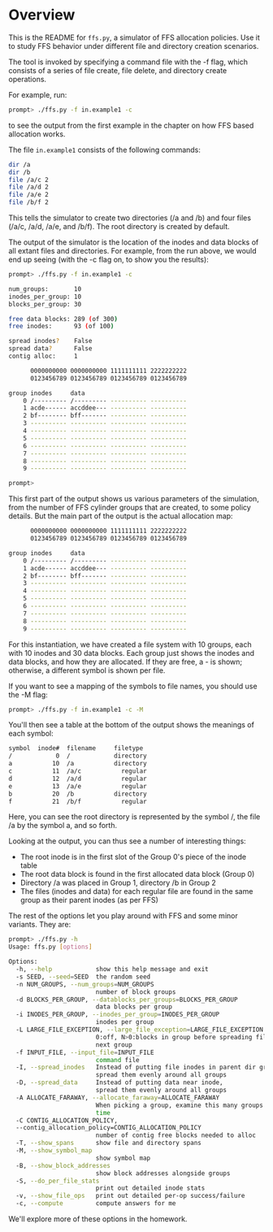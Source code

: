# Overview

This is the README for `ffs.py`, a simulator of FFS allocation policies. Use it
to study FFS behavior under different file and directory creation scenarios.

The tool is invoked by specifying a command file with the -f flag, which
consists of a series of file create, file delete, and directory create
operations.

For example, run:

```sh
prompt> ./ffs.py -f in.example1 -c
```

to see the output from the first example in the chapter on how FFS based
allocation works.

The file `in.example1` consists of the following commands:

```sh
dir /a
dir /b
file /a/c 2
file /a/d 2
file /a/e 2
file /b/f 2
```

This tells the simulator to create two directories (/a and /b) and four files
(/a/c, /a/d, /a/e, and /b/f). The root directory is created by default.

The output of the simulator is the location of the inodes and data blocks of
all extant files and directories. For example, from the run above, we would
end up seeing (with the -c flag on, to show you the results):

```sh
prompt> ./ffs.py -f in.example1 -c

num_groups:       10
inodes_per_group: 10
blocks_per_group: 30

free data blocks: 289 (of 300)
free inodes:      93 (of 100)

spread inodes?    False
spread data?      False
contig alloc:     1

      0000000000 0000000000 1111111111 2222222222
      0123456789 0123456789 0123456789 0123456789

group inodes     data
    0 /--------- /--------- ---------- ----------
    1 acde------ accddee--- ---------- ----------
    2 bf-------- bff------- ---------- ----------
    3 ---------- ---------- ---------- ----------
    4 ---------- ---------- ---------- ----------
    5 ---------- ---------- ---------- ----------
    6 ---------- ---------- ---------- ----------
    7 ---------- ---------- ---------- ----------
    8 ---------- ---------- ---------- ----------
    9 ---------- ---------- ---------- ----------

prompt>
```

This first part of the output shows us various parameters of the simulation,
from the number of FFS cylinder groups that are created, to some policy
details. But the main part of the output is the actual allocation map:

```sh
      0000000000 0000000000 1111111111 2222222222
      0123456789 0123456789 0123456789 0123456789

group inodes     data
    0 /--------- /--------- ---------- ----------
    1 acde------ accddee--- ---------- ----------
    2 bf-------- bff------- ---------- ----------
    3 ---------- ---------- ---------- ----------
    4 ---------- ---------- ---------- ----------
    5 ---------- ---------- ---------- ----------
    6 ---------- ---------- ---------- ----------
    7 ---------- ---------- ---------- ----------
    8 ---------- ---------- ---------- ----------
    9 ---------- ---------- ---------- ----------
```

For this instantiation, we have created a file system with 10 groups, each
with 10 inodes and 30 data blocks. Each group just shows the inodes and data
blocks, and how they are allocated. If they are free, a - is shown; otherwise,
a different symbol is shown per file.

If you want to see a mapping of the symbols to file names, you should use
the -M flag:

```sh
prompt> ./ffs.py -f in.example1 -c -M
```

You'll then see a table at the bottom of the output shows the meanings of each symbol:

```sh
symbol  inode#  filename     filetype
/            0  /            directory
a           10  /a           directory
c           11  /a/c           regular
d           12  /a/d           regular
e           13  /a/e           regular
b           20  /b           directory
f           21  /b/f           regular
```

Here, you can see the root directory is represented by the symbol /, the file
/a by the symbol a, and so forth.

Looking at the output, you can thus see a number of interesting things:

- The root inode is in the first slot of the Group 0's piece of the inode table
- The root data block is found in the first allocated data block (Group 0)
- Directory /a was placed in Group 1, directory /b in Group 2
- The files (inodes and data) for each regular file are found in
  the same group as their parent inodes (as per FFS)

The rest of the options let you play around with FFS and some minor
variants. They are:

```sh
prompt> ./ffs.py -h
Usage: ffs.py [options]

Options:
  -h, --help            show this help message and exit
  -s SEED, --seed=SEED  the random seed
  -n NUM_GROUPS, --num_groups=NUM_GROUPS
                        number of block groups
  -d BLOCKS_PER_GROUP, --datablocks_per_groups=BLOCKS_PER_GROUP
                        data blocks per group
  -i INODES_PER_GROUP, --inodes_per_group=INODES_PER_GROUP
                        inodes per group
  -L LARGE_FILE_EXCEPTION, --large_file_exception=LARGE_FILE_EXCEPTION
                        0:off, N>0:blocks in group before spreading file to
                        next group
  -f INPUT_FILE, --input_file=INPUT_FILE
                        command file
  -I, --spread_inodes   Instead of putting file inodes in parent dir group,
                        spread them evenly around all groups
  -D, --spread_data     Instead of putting data near inode,
                        spread them evenly around all groups
  -A ALLOCATE_FARAWAY, --allocate_faraway=ALLOCATE_FARAWAY
                        When picking a group, examine this many groups at a
                        time
  -C CONTIG_ALLOCATION_POLICY,
  --contig_allocation_policy=CONTIG_ALLOCATION_POLICY
                        number of contig free blocks needed to alloc
  -T, --show_spans      show file and directory spans
  -M, --show_symbol_map
                        show symbol map
  -B, --show_block_addresses
                        show block addresses alongside groups
  -S, --do_per_file_stats
                        print out detailed inode stats
  -v, --show_file_ops   print out detailed per-op success/failure
  -c, --compute         compute answers for me
```

We'll explore more of these options in the homework.
